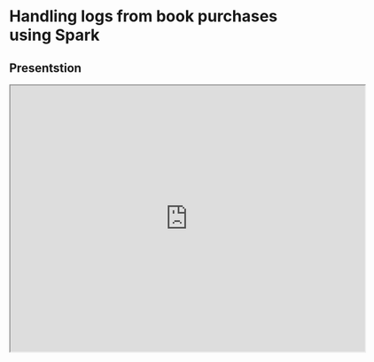 # Handling logs from book purchases using Spark

## Presentstion

<iframe src="https://drive.google.com/file/d/1HJ72NJdpSAIQ76wB-jVbaJX3VO-NHhN1/preview" width="640" height="480" allow="autoplay"></iframe>

